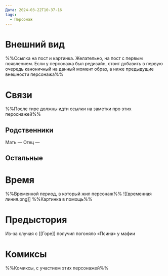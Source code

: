 ```yaml
---
Дата: 2024-03-22T10-37-16
tags:
  - Персонаж
---
```


# Внешний вид
%%Ссылка на пост и картинка. Желательно, на пост с первым появлением. Если у персонажа был редизайн, стоит добавить в первую очередь каноничный на данный момент образ, а ниже предыдущие внешности персонажа%%
# Связи
%%После тире должны идти ссылки на заметки про этих пероснажей%%
## Родственники
Мать —
Отец — 
## Остальные 
# Время
%%Временной период, в который жил персонаж%%
![[временная линия.png]]
%%Картинка в помощь%%
# Предыстория
Из-за случая с [[Горе]] получил погоняло «Псина» у мафии
# Комиксы
%%Комиксы, с участием этих персонажей%%